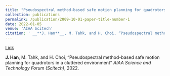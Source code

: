 ```yaml
---
title: "Pseudospectral method-based safe motion planning for quadrotors in a cluttered environment"
collection: publications
permalink: /publication/2009-10-01-paper-title-number-1
date: 2022-01-05
venue: 'AIAA Scitech'
citation: ' __**J. Han**__, M. Tahk, and H. Choi, “Pseudospectral method-based safe motion planning for quadrotors in a cluttered environment” *AIAA Science and Technology Forum (Scitech)*, 2022.'
---
```


[Link](https://arc.aiaa.org/doi/abs/10.2514/6.2022-2545)

__**J. Han**__, M. Tahk, and H. Choi, “Pseudospectral method-based safe motion planning for quadrotors in a cluttered environment” *AIAA Science and Technology Forum (Scitech)*, 2022.
